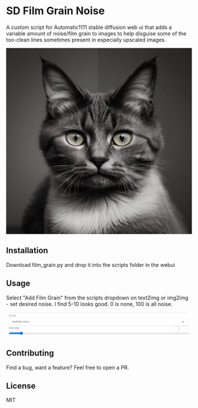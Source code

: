 # SD Film Grain Noise

A custom script for Automatic1111 stable diffusion web ui that adds a variable amount of noise/film grain to images to help disguise some of the too-clean lines sometimes present in especially upscaled images.

![example showing noise added to a cat picture](cat-noise.png)

## Installation

Download film_grain.py and drop it into the scripts folder in the webui

## Usage

Select "Add Film Grain" from the scripts dropdown on text2img or img2img - set desired noise. I find 5-10 looks good. 0 is none, 100 is all noise.

![screenshot of this plugin in the UI](example.png)

## Contributing

Find a bug, want a feature? Feel free to open a PR.

## License

MIT

